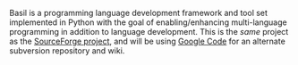 Basil is a programming language development framework and tool set implemented in Python with the goal of enabling/enhancing multi-language programming in addition to language development.  This is the _same_ project as the [SourceForge project](http://sourceforge.net/projects/basil), and will be using [Google Code](http://code.google.com/) for an alternate subversion repository and wiki.